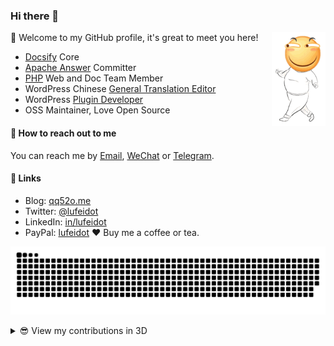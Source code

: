 ### Hi there 👋

<a href="https://github.com/sy-records"><img src="https://raw.githubusercontent.com/sy-records/staticfile/master/images/202007/huaji.gif" align="right" height="150"></a>

🎉 Welcome to my GitHub profile, it's great to meet you here!

- [Docsify](https://github.com/docsifyjs/docsify) Core
- [Apache Answer](https://github.com/apache/incubator-answer) Committer
- [PHP](https://github.com/php) Web and Doc Team Member
- WordPress Chinese [General Translation Editor](https://profiles.wordpress.org/shenyanzhi/#content-translations)
- WordPress [Plugin Developer](https://profiles.wordpress.org/shenyanzhi/#content-plugins)
- OSS Maintainer, Love Open Source

#### 💌 How to reach out to me

You can reach me by [Email](mailto:lufei@php.net), [WeChat](https://raw.githubusercontent.com/sy-records/staticfile/master/images/202304/ob_start.jpg) or [Telegram](https://t.me/lufeidot).

#### 🔗 Links

- Blog: [qq52o.me](https://qq52o.me)
- Twitter: [@lufeidot](https://x.com/lufeidot)
- LinkedIn: [in/lufeidot](https://www.linkedin.com/in/lufeidot/)
- PayPal: [lufeidot](https://www.paypal.me/lufeidot) ❤️ Buy me a coffee or tea.

[![GitHub Snake Light](https://raw.githubusercontent.com/sy-records/sy-records/output/github-contribution-grid-snake.svg)](https://github.com/sy-records)

<details>
<summary>😎 View my contributions in 3D</summary>

![](https://raw.githubusercontent.com/sy-records/sy-records/profile-3d-contrib/profile-green.svg#gh-light-mode-only)
![](https://raw.githubusercontent.com/sy-records/sy-records/profile-3d-contrib/profile-night-green.svg#gh-dark-mode-only)

</details>

<!--
( ๑ˊ•̥▵•)੭₎₎ Welcome to follow me and give me a star :)
-->
